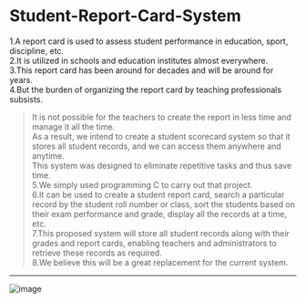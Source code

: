 # Student-Report-Card-System  
1.A report card is used to assess student performance in education, sport, discipline, etc.  
2.It is utilized in schools and education institutes almost everywhere.  
3.This report card has been around for decades and will be around for years.  
4.But the burden of organizing the report card by teaching professionals subsists.  
   >It is not possible for the teachers to create the report in less time and manage it all the time.  
   >As a result, we intend to create a student scorecard system so that it stores all student records, and we can access them anywhere and anytime.  
   >This system was designed to eliminate repetitive tasks and thus save time.  
5.We simply used programming C to carry out that project.  
6.It can be used to create a student report card, search a particular record by the student roll number or class, sort the students based on their exam performance and grade, display all the records at a time, etc.  
7.This proposed system will store all student records along with their grades and report cards, enabling teachers and administrators to retrieve these records as required.  
8.We believe this will be a great replacement for the current system. 
***
![image](https://user-images.githubusercontent.com/75073682/136704439-fa544961-d90c-4026-b763-9e7df450cec0.png)
